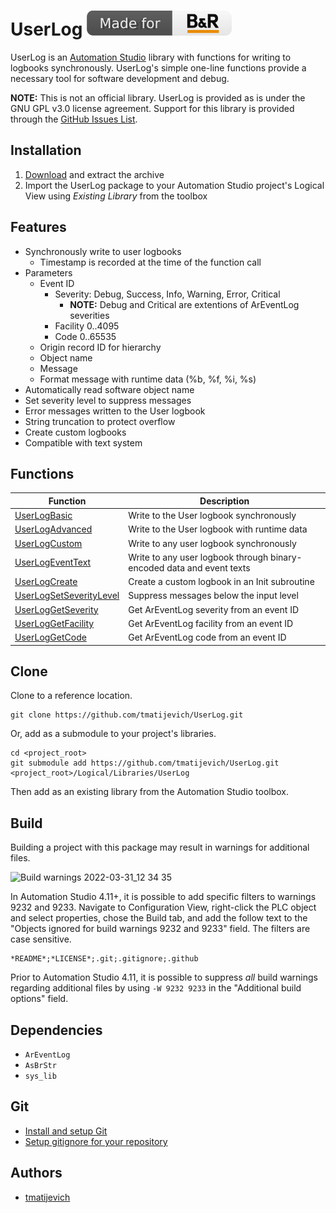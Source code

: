 # UserLog [![Made For B&R](https://github.com/hilch/BandR-badges/blob/main/Made-For-BrAutomation.svg)](https://www.br-automation.com)

UserLog is an [Automation Studio](https://www.br-automation.com/en-us/products/software/automation-software/automation-studio/) library with functions for writing to logbooks synchronously.  UserLog's simple one-line functions provide a necessary tool for software development and debug.

**NOTE:** This is not an official library. UserLog is provided as is under the GNU GPL v3.0 license agreement.  Support for this library is provided through the [GitHub Issues List](https://github.com/tmatijevich/UserLog/issues).

## Installation

1. [Download](https://github.com/tmatijevich/UserLog/releases/latest/download/UserLog.zip) and extract the archive
2. Import the UserLog package to your Automation Studio project's Logical View using *Existing Library* from the toolbox

## Features

- Synchronously write to user logbooks
	- Timestamp is recorded at the time of the function call
- Parameters
	- Event ID
		- Severity: Debug, Success, Info, Warning, Error, Critical
			- **NOTE:** Debug and Critical are extentions of ArEventLog severities
		- Facility 0..4095
		- Code 0..65535
	- Origin record ID for hierarchy
	- Object name
	- Message
	- Format message with runtime data (%b, %f, %i, %s)
- Automatically read software object name
- Set severity level to suppress messages
- Error messages written to the User logbook
- String truncation to protect overflow
- Create custom logbooks
- Compatible with text system

## Functions

Function | Description
---|---
[UserLogBasic](https://github.com/tmatijevich/UserLog/blob/main/UserLog.fun?ts=4#L2) | Write to the User logbook synchronously
[UserLogAdvanced](https://github.com/tmatijevich/UserLog/blob/main/UserLog.fun?ts=4#L10) | Write to the User logbook with runtime data
[UserLogCustom](https://github.com/tmatijevich/UserLog/blob/main/UserLog.fun?ts=4#L19) | Write to any user logbook synchronously
[UserLogEventText](https://github.com/tmatijevich/UserLog/blob/main/UserLog.fun?ts=4#L32) | Write to any user logbook through binary-encoded data and event texts
[UserLogCreate](https://github.com/tmatijevich/UserLog/blob/main/UserLog.fun?ts=4#L43) | Create a custom logbook in an Init subroutine
[UserLogSetSeverityLevel](https://github.com/tmatijevich/UserLog/blob/main/UserLog.fun?ts=4#L50) | Suppress messages below the input level
[UserLogGetSeverity](https://github.com/tmatijevich/UserLog/blob/main/UserLog.fun?ts=4#L56) | Get ArEventLog severity from an event ID
[UserLogGetFacility](https://github.com/tmatijevich/UserLog/blob/main/UserLog.fun?ts=4#L62) | Get ArEventLog facility from an event ID
[UserLogGetCode](https://github.com/tmatijevich/UserLog/blob/main/UserLog.fun?ts=4#L68) | Get ArEventLog code from an event ID

## Clone

Clone to a reference location.

```
git clone https://github.com/tmatijevich/UserLog.git
```

Or, add as a submodule to your project's libraries.

```
cd <project_root>
git submodule add https://github.com/tmatijevich/UserLog.git <project_root>/Logical/Libraries/UserLog
```

Then add as an existing library from the Automation Studio toolbox.

## Build 

Building a project with this package may result in warnings for additional files.  

![Build warnings 2022-03-31_12 34 35](https://user-images.githubusercontent.com/33841634/161134955-5e71050f-bd1b-49cf-b07c-6408ae3c24ca.png)

In Automation Studio 4.11+, it is possible to add specific filters to warnings 9232 and 9233.  Navigate to Configuration View, right-click the PLC object and select properties, chose the Build tab, and add the follow text to the "Objects ignored for build warnings 9232 and 9233" field. The filters are case sensitive.

```
*README*;*LICENSE*;.git;.gitignore;.github
```

Prior to Automation Studio 4.11, it is possible to suppress *all* build warnings regarding additional files by using `-W 9232 9233` in the "Additional build options" field.

## Dependencies

- `ArEventLog`
- `AsBrStr`
- `sys_lib`

## Git

- [Install and setup Git](https://tmatijevich.github.io/gfw-tutorial/)
- [Setup gitignore for your repository](https://gist.github.com/tmatijevich/453436f1e6abc62a3d052d9b03f9db58)

## Authors

- [tmatijevich](https://github.com/tmatijevich)
